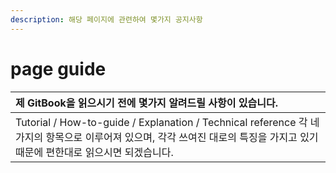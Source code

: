 ```yaml
---
description: 해당 페이지에 관련하여 몇가지 공지사항
---
```


# page guide

| **제 GitBook을 읽으시기 전에 몇가지 알려드릴 사항이 있습니다.** |
| :--- |
| Tutorial / How-to-guide / Explanation / Technical reference 각 네 가지의 항목으로 이루어져 있으며,             각각 쓰여진 대로의 특징을 가지고 있기 때문에 편한대로 읽으시면 되겠습니다. |

